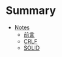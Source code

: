 # Summary

* [Notes](README.md)
    * [前言](docs/前言.md)
    * [CRLF](docs/CRLF.md)
    * [SOLID](docs/SOLID.md)

